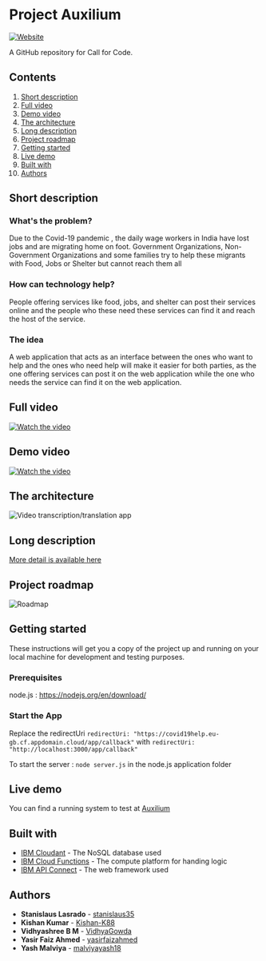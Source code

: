 # Project Auxilium
 [![Website](https://img.shields.io/badge/View-Website-blue)](https://covid19help.eu-gb.cf.appdomain.cloud/)

A  GitHub repository  for Call for Code.

## Contents

1. [Short description](#short-description)
1. [Full video](#full-video)
1. [Demo video](#demo-video)
1. [The architecture](#the-architecture)
1. [Long description](#long-description)
1. [Project roadmap](#project-roadmap)
1. [Getting started](#getting-started)
1. [Live demo](#live-demo)
1. [Built with](#built-with)
1. [Authors](#authors)

## Short description

### What's the problem?

Due to the Covid-19 pandemic , the daily wage workers in India have lost jobs and are migrating home on foot. Government Organizations, Non- Government Organizations and some families try to help these migrants with Food, Jobs or Shelter but cannot reach them all

### How can technology help?

People offering services like food, jobs, and shelter can post their services online and the people who these need these services can find it and reach the host of the service.

### The idea

A web application that acts as an interface between the ones who want to help and the ones who need help will make it easier for both parties, as the one offering services can post it on the web application while the one who needs the service can find it on the web application.

## Full video

[![Watch the video](https://github.com/malviyayash18/Project-Auxilium/blob/master/readme%20assets/Thumbnail.png)](https://youtu.be/GfD0K7R8UD4)

## Demo video

[![Watch the video](https://github.com/malviyayash18/Project-Auxilium/blob/master/readme%20assets/Demo_Thumbnail.png)](https://youtu.be/hSH2qF6qa40)

## The architecture

![Video transcription/translation app](https://github.com/malviyayash18/Project-Auxilium/blob/master/readme%20assets/auxilium_final.png)

## Long description

[More detail is available here](https://github.com/malviyayash18/Project-Auxilium/blob/master/readme%20assets/Description.md)

## Project roadmap

![Roadmap](https://github.com/malviyayash18/Project-Auxilium/blob/master/readme%20assets/Roadmap.jpg)

## Getting started

These instructions will get you a copy of the project up and running on your local machine for development and testing purposes.

### Prerequisites

node.js : https://nodejs.org/en/download/

### Start the App

Replace the redirectUri  ```redirectUri: "https://covid19help.eu-gb.cf.appdomain.cloud/app/callback"```  with ```redirectUri: "http://localhost:3000/app/callback"```

To start the server : 
``` node server.js ``` in the node.js application folder


## Live demo

You can find a running system to test at [ Auxilium ](https://covid19help.eu-gb.cf.appdomain.cloud)

## Built with

* [IBM Cloudant](https://cloud.ibm.com/catalog?search=cloudant#search_results) - The NoSQL database used
* [IBM Cloud Functions](https://cloud.ibm.com/catalog?search=cloud%20functions#search_results) - The compute platform for handing logic
* [IBM API Connect](https://cloud.ibm.com/catalog?search=api%20connect#search_results) - The web framework used

## Authors

* **Stanislaus Lasrado** - [stanislaus35](https://github.com/stanislaus35)
* **Kishan Kumar** - [Kishan-K88](https://github.com/Kishan-K88)
* **Vidhyashree B M** - [VidhyaGowda](https://github.com/VidhyaGowda)
* **Yasir Faiz Ahmed** - [yasirfaizahmed](https://github.com/yasirfaizahmed)
* **Yash Malviya** - [malviyayash18](https://github.com/malviyayash18)




